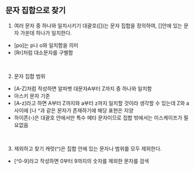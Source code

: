 ## 문자 집합으로 찾기
1. 여러 문자 중 하나와 일치시키기
대괄호([])는 문자 집합을 정의하여, []안에 있는 문자 가운데 하나가 일치한다.</br>
- [po]는 p나 o와 일치함을 의미
- [Rr]처럼 대소문자를 구별함

</br>

2. 문자 집합 범위
- [A-Z]처럼 작성하면 알파벳 대문자A부터 Z까지 중 하나와 일치함
- 아스키 문자 기준
- [A-z]라고 하면 A부터 Z까지와 a부터 z까지 일치할 것이라 생각할 수 있는데 Z와 a 사이에 [나 ^과 같은 문자가 존재하기에 해당 표현은 지양
- 하이픈(-)은 대괄호 안에서만 특수 메타 문자이므로 집합 밖에서는 이스케이프가 필요없음

</br>

3. 제외하고 찾기
캐럿(^)은 집합 안에 있는 문자나 범위를 모두 제외한다.
- [^0-9]라고 작성하면 0부터 9까지의 숫자를 제외한 문자를 검색
